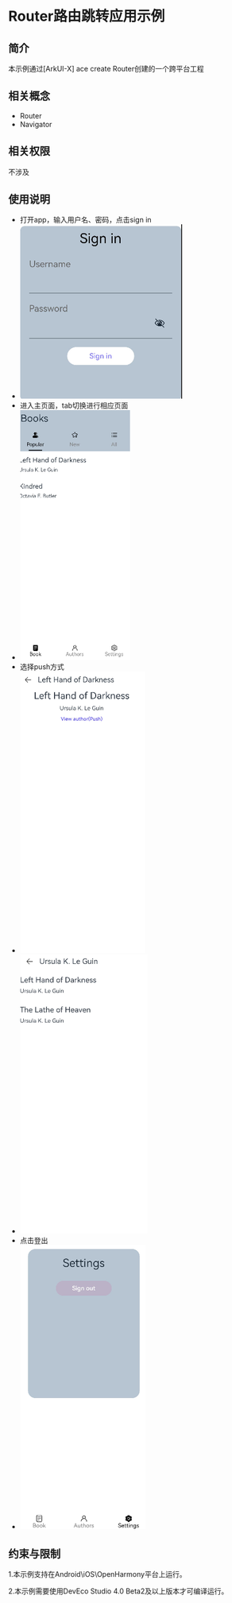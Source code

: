 # Router路由跳转应用示例
## 简介
本示例通过[ArkUI-X] ace create Router创建的一个跨平台工程

## 相关概念

* Router
* Navigator

## 相关权限

不涉及

## 使用说明

- 打开app，输入用户名、密码，点击sign in
 - ![Alt text](screenshots/img_5.png)
- 进入主页面，tab切换进行相应页面
 - ![Alt text](screenshots/img_1.png)
- 选择push方式
 - ![Alt text](screenshots/img_2.png)
 - ![Alt text](screenshots/img_3.png)
- 点击登出
 - ![Alt text](screenshots/img_4.png)

## 约束与限制

1.本示例支持在Android\iOS\OpenHarmony平台上运行。

2.本示例需要使用DevEco Studio 4.0 Beta2及以上版本才可编译运行。